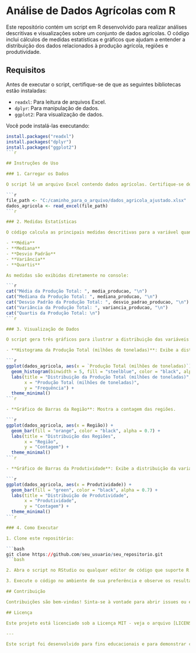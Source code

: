 # Análise de Dados Agrícolas com R

Este repositório contém um script em R desenvolvido para realizar análises descritivas e visualizações sobre um conjunto de dados agrícolas. O código inclui cálculos de medidas estatísticas e gráficos que ajudam a entender a distribuição dos dados relacionados à produção agrícola, regiões e produtividade.

## Requisitos

Antes de executar o script, certifique-se de que as seguintes bibliotecas estão instaladas:

- `readxl`: Para leitura de arquivos Excel.
- `dplyr`: Para manipulação de dados.
- `ggplot2`: Para visualização de dados.

Você pode instalá-las executando:

```r
install.packages("readxl")
install.packages("dplyr")
install.packages("ggplot2")
```r

## Instruções de Uso

### 1. Carregar os Dados

O script lê um arquivo Excel contendo dados agrícolas. Certifique-se de fornecer o caminho correto do arquivo na variável `file_path`:

```r
file_path <- "C:/caminho_para_o_arquivo/dados_agricola_ajustado.xlsx"
dados_agricola <- read_excel(file_path)
```r

### 2. Medidas Estatísticas

O código calcula as principais medidas descritivas para a variável quantitativa contínua "Produção Total (milhões de toneladas)":

- **Média**
- **Mediana**
- **Desvio Padrão**
- **Variância**
- **Quartis**

As medidas são exibidas diretamente no console:

```r
cat("Média da Produção Total: ", media_producao, "\n")
cat("Mediana da Produção Total: ", mediana_producao, "\n")
cat("Desvio Padrão da Produção Total: ", desvio_padrao_producao, "\n")
cat("Variância da Produção Total: ", variancia_producao, "\n")
cat("Quartis da Produção Total: \n")
```r

### 3. Visualização de Dados

O script gera três gráficos para ilustrar a distribuição das variáveis:

- **Histograma da Produção Total (milhões de toneladas)**: Exibe a distribuição da variável quantitativa.

```r
ggplot(dados_agricola, aes(x = `Produção Total (milhões de toneladas)`)) +
  geom_histogram(binwidth = 5, fill = "steelblue", color = "black", alpha = 0.7) +
  labs(title = "Distribuição da Produção Total (milhões de toneladas)",
       x = "Produção Total (milhões de toneladas)",
       y = "Frequência") +
  theme_minimal()
```r

- **Gráfico de Barras da Região**: Mostra a contagem das regiões.

```r
ggplot(dados_agricola, aes(x = Região)) +
  geom_bar(fill = "orange", color = "black", alpha = 0.7) +
  labs(title = "Distribuição das Regiões",
       x = "Região",
       y = "Contagem") +
  theme_minimal()
```r

- **Gráfico de Barras da Produtividade**: Exibe a distribuição da variável qualitativa ordinal "Produtividade".

```r
ggplot(dados_agricola, aes(x = Produtividade)) +
  geom_bar(fill = "green", color = "black", alpha = 0.7) +
  labs(title = "Distribuição de Produtividade",
       x = "Produtividade",
       y = "Contagem") +
  theme_minimal()
```r

### 4. Como Executar

1. Clone este repositório:

```bash
git clone https://github.com/seu_usuario/seu_repositorio.git
```bash

2. Abra o script no RStudio ou qualquer editor de código que suporte R.

3. Execute o código no ambiente de sua preferência e observe os resultados das análises e os gráficos gerados.

## Contribuição

Contribuições são bem-vindas! Sinta-se à vontade para abrir issues ou enviar pull requests.

## Licença

Este projeto está licenciado sob a Licença MIT - veja o arquivo [LICENSE](LICENSE) para mais detalhes.

---

Este script foi desenvolvido para fins educacionais e para demonstrar como realizar uma análise descritiva e visualização de dados usando R.
